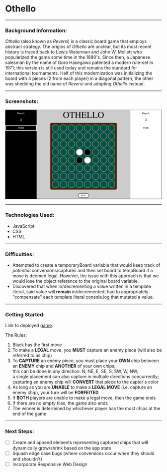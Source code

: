 # Othello

---
### Background Information:

*Othello* (also known as *Reversi*) is a classic board game that employs abstract strategy. The origins of *Othello* are unclear, but its most recent history is traced back to Lewis Waterman and John W. Mollett who popularized the game some time in the 1880's. Since then, a Japanese salesman by the name of Goro Hasegawa patented a modern rule-set in 1971; this version is still used today and remains the standard for international tournaments. Half of this modernization was initializing the board with 4 pieces (2 from each player) in a diagonal pattern; the other was shedding the old name of *Reversi* and adopting *Othello* instead.

---

### Screenshots:
![Othello Screenshot](images/OthelloSS.png)

---

### Technologies Used:
- JavaScript
- CSS
- HTML

---

### Difficulties:

- Attempted to create a temporaryBoard variable that would keep track of *potential* conversions/captures and then set board to tempBoard if a move is deemed legal. However, the issue with this approach is that we would lose the object reference to the original board variable.
- Discovered that when in/decrementing a value written in a template literal, said value will **remain** in/decremented; had to appropriately "compensate" each template literal console.log that mutated a value. 

---

### Getting Started:

Link to deployed [game](https://pages.git.generalassemb.ly/chung972/SEI-Project-1/).

The Rules:
1. Black has the first move
2. To make a **LEGAL** move, you **MUST** capture an enemy piece (will also be referred to as chip)
3. To **CAPTURE** an enemy piece, you must place your **OWN** chip between an **ENEMY** chip and **ANOTHER** of your own chips;\
this can be done in any direction: N, NE, E, SE, S, SW, W, NW;\
a single placement can also capture in multiple directions concurrently;\
capturing an enemy chip will **CONVERT** that piece to the captor's color
4. As long as you are **UNABLE** to make a **LEGAL MOVE** (i.e. capture an enemy chip), your turn will be **FORFEITED**
5. If **BOTH** players are unable to make a legal move, then the game ends
6. If there are no empty tiles, the game also ends
7. The winner is determined by whichever player has the most chips at the end of the game

---

### Next Steps:

- [ ] Create and append elements representing captured chips that will dynamically grow/shrink based on the app state
- [ ] Squash edge case bugs (where conversions occur when they should and shouldn't)
- [ ] Incorporate Responsive Web Design
